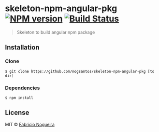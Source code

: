 # skeleton-npm-angular-pkg [![NPM version][npm-image]][npm-url] [![Build Status][travis-image]][travis-url]
> Skeleton to build angular npm package

## Installation

### Clone

```shell
$ git clone https://github.com/nogsantos/skeleton-npm-angular-pkg [to dir]
```

### Dependencies

```shell
$ npm install
```

## License

MIT © [Fabricio Nogueira](http://fabricionogueira.me)

[npm-image]: https://img.shields.io/keleton-npm-angular/v/keleton-npm-angular.svg?style=flat-square
[npm-url]: https://npmjs.org/package/skeleton-npm-angular-pkg
[travis-image]: https://img.shields.io/travis/skeleton-npm-angular/skeleton-npm-angular.svg?style=flat-square
[travis-url]: https://travis-ci.org/nogsantos/skeleton-npm-angular-pkg
